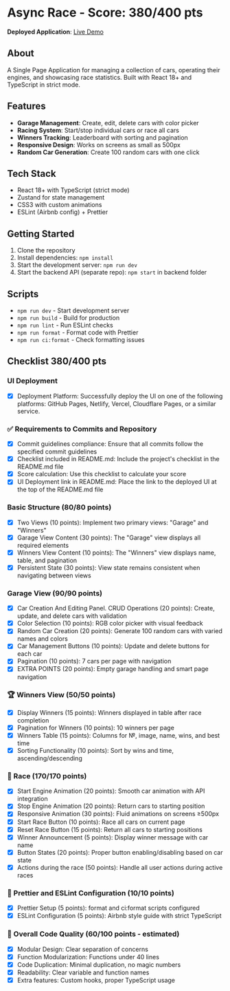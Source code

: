 # Async Race - Score: 380/400 pts

 **Deployed Application**: [Live Demo](https://your-deployment-url.netlify.app)

## About
A Single Page Application for managing a collection of cars, operating their engines, and showcasing race statistics. Built with React 18+ and TypeScript in strict mode.

## Features
- **Garage Management**: Create, edit, delete cars with color picker
- **Racing System**: Start/stop individual cars or race all cars
- **Winners Tracking**: Leaderboard with sorting and pagination  
- **Responsive Design**: Works on screens as small as 500px
- **Random Car Generation**: Create 100 random cars with one click

## Tech Stack
- React 18+ with TypeScript (strict mode)
- Zustand for state management
- CSS3 with custom animations
- ESLint (Airbnb config) + Prettier

## Getting Started
1. Clone the repository
2. Install dependencies: `npm install`
3. Start the development server: `npm run dev`
4. Start the backend API (separate repo): `npm start` in backend folder

## Scripts
- `npm run dev` - Start development server
- `npm run build` - Build for production
- `npm run lint` - Run ESLint checks
- `npm run format` - Format code with Prettier
- `npm run ci:format` - Check formatting issues

## Checklist 380/400 pts

### UI Deployment
- [x] Deployment Platform: Successfully deploy the UI on one of the following platforms: GitHub Pages, Netlify, Vercel, Cloudflare Pages, or a similar service.

### ✅ Requirements to Commits and Repository
- [x] Commit guidelines compliance: Ensure that all commits follow the specified commit guidelines
- [x] Checklist included in README.md: Include the project's checklist in the README.md file
- [x] Score calculation: Use this checklist to calculate your score
- [x] UI Deployment link in README.md: Place the link to the deployed UI at the top of the README.md file

### Basic Structure (80/80 points)
- [x] Two Views (10 points): Implement two primary views: "Garage" and "Winners"
- [x] Garage View Content (30 points): The "Garage" view displays all required elements
- [x] Winners View Content (10 points): The "Winners" view displays name, table, and pagination
- [x] Persistent State (30 points): View state remains consistent when navigating between views

### Garage View (90/90 points)
- [x] Car Creation And Editing Panel. CRUD Operations (20 points): Create, update, and delete cars with validation
- [x] Color Selection (10 points): RGB color picker with visual feedback
- [x] Random Car Creation (20 points): Generate 100 random cars with varied names and colors
- [x] Car Management Buttons (10 points): Update and delete buttons for each car
- [x] Pagination (10 points): 7 cars per page with navigation
- [x] EXTRA POINTS (20 points): Empty garage handling and smart page navigation

### 🏆 Winners View (50/50 points)
- [x] Display Winners (15 points): Winners displayed in table after race completion
- [x] Pagination for Winners (10 points): 10 winners per page
- [x] Winners Table (15 points): Columns for №, image, name, wins, and best time
- [x] Sorting Functionality (10 points): Sort by wins and time, ascending/descending

### 🚗 Race (170/170 points)
- [x] Start Engine Animation (20 points): Smooth car animation with API integration
- [x] Stop Engine Animation (20 points): Return cars to starting position
- [x] Responsive Animation (30 points): Fluid animations on screens ≥500px
- [x] Start Race Button (10 points): Race all cars on current page
- [x] Reset Race Button (15 points): Return all cars to starting positions
- [x] Winner Announcement (5 points): Display winner message with car name
- [x] Button States (20 points): Proper button enabling/disabling based on car state
- [x] Actions during the race (50 points): Handle all user actions during active races

### 🎨 Prettier and ESLint Configuration (10/10 points)
- [x] Prettier Setup (5 points): format and ci:format scripts configured
- [x] ESLint Configuration (5 points): Airbnb style guide with strict TypeScript

### 🌟 Overall Code Quality (60/100 points - estimated)
- [x] Modular Design: Clear separation of concerns
- [x] Function Modularization: Functions under 40 lines
- [x] Code Duplication: Minimal duplication, no magic numbers
- [x] Readability: Clear variable and function names
- [x] Extra features: Custom hooks, proper TypeScript usage

